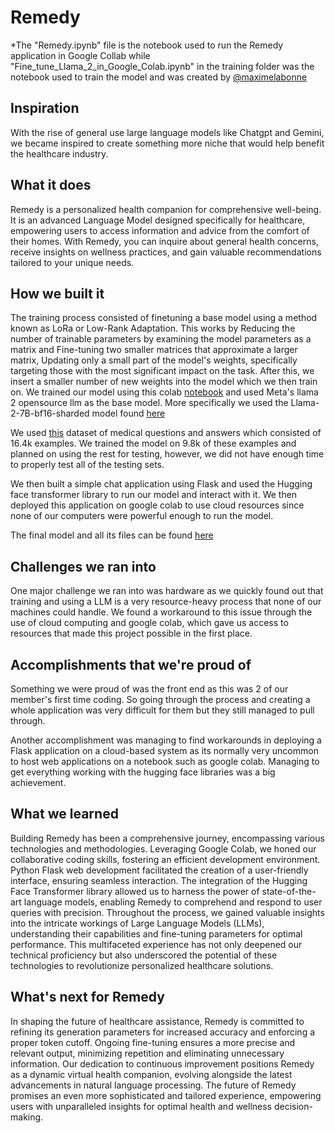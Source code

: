 # Remedy
*The "Remedy.ipynb" file is the notebook used to run the Remedy application in Google Collab while "Fine_tune_Llama_2_in_Google_Colab.ipynb" in the training folder was the notebook used to train the model and was created by [@maximelabonne](https://twitter.com/maximelabonne)  
## Inspiration
With the rise of general use large language models like Chatgpt and Gemini, we became inspired to create something more niche that would help benefit the healthcare industry.
## What it does
Remedy is a personalized health companion for comprehensive well-being. It is an advanced Language Model designed specifically for healthcare, empowering users to access information and advice from the comfort of their homes. With Remedy, you can inquire about general health concerns, receive insights on wellness practices, and gain valuable recommendations tailored to your unique needs.
## How we built it
The training process consisted of finetuning a base model using a method known as LoRa or Low-Rank Adaptation. This works by Reducing the number of trainable parameters by examining the model parameters as a matrix and Fine-tuning two smaller matrices that approximate a larger matrix,
Updating only a small part of the model's weights, specifically targeting those with the most significant impact on the task. After this, we insert a smaller number of new weights into the model which we then train on. We trained our model using this colab [notebook](https://colab.research.google.com/drive/1PEQyJO1-f6j0S_XJ8DV50NkpzasXkrzd?usp=sharing) and used Meta's llama 2 opensource llm as the base model. More specifically we used the  Llama-2-7B-bf16-sharded model found [here](https://huggingface.co/TinyPixel/Llama-2-7B-bf16-sharded)  
  
We used [this](https://huggingface.co/datasets/keivalya/MedQuad-MedicalQnADataset) dataset of medical questions and answers which consisted of 16.4k examples. We trained the model on 9.8k of these examples and planned on using the rest for testing, however, we did not have enough time to properly test all of the testing sets.  
  
We then built a simple chat application using Flask and used the Hugging face transformer library to run our model and interact with it. We then deployed this application on google colab to use cloud resources since none of our computers were powerful enough to run the model.  

The final model and all its files can be found [here](https://drive.google.com/drive/folders/1LdoQnVC8ag_XkaVxUOb1HY6yqhW9eg1e?usp=drive_link)

## Challenges we ran into
One major challenge we ran into was hardware as we quickly found out that training and using a LLM is a very resource-heavy process that none of our machines could handle. We found a workaround to this issue through the use of cloud computing and google colab, which gave us access to resources that made this project possible in the first place.  
 
## Accomplishments that we're proud of
Something we were proud of was the front end as this was 2 of our member's first time coding.  So going through the process and creating a whole application was very difficult for them but they still managed to pull through.  
  
Another accomplishment was managing to find workarounds in deploying a Flask application on a cloud-based system as its normally very uncommon to host web applications on a notebook such as google colab. Managing to get everything working with the hugging face libraries was a big achievement.

## What we learned
Building Remedy has been a comprehensive journey, encompassing various technologies and methodologies. Leveraging Google Colab, we honed our collaborative coding skills, fostering an efficient development environment. Python Flask web development facilitated the creation of a user-friendly interface, ensuring seamless interaction. The integration of the Hugging Face Transformer library allowed us to harness the power of state-of-the-art language models, enabling Remedy to comprehend and respond to user queries with precision. Throughout the process, we gained valuable insights into the intricate workings of Large Language Models (LLMs), understanding their capabilities and fine-tuning parameters for optimal performance. This multifaceted experience has not only deepened our technical proficiency but also underscored the potential of these technologies to revolutionize personalized healthcare solutions.

## What's next for Remedy
In shaping the future of healthcare assistance, Remedy is committed to refining its generation parameters for increased accuracy and enforcing a proper token cutoff. Ongoing fine-tuning ensures a more precise and relevant output, minimizing repetition and eliminating unnecessary information. Our dedication to continuous improvement positions Remedy as a dynamic virtual health companion, evolving alongside the latest advancements in natural language processing. The future of Remedy promises an even more sophisticated and tailored experience, empowering users with unparalleled insights for optimal health and wellness decision-making.

